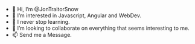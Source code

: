 - 👋 Hi, I’m @JonTraitorSnow
- 👀 I’m interested in Javascript, Angular and WebDev.
- 🌱 I never stop learning.
- 💞️ I’m looking to collaborate on everything that seems interesting to me.
- 📫 Send me a Message.

